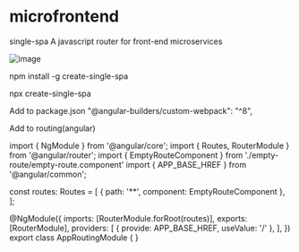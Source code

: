 # microfrontend

single-spa  A javascript router for front-end microservices

![image](https://user-images.githubusercontent.com/12700182/116838712-0be3a800-abed-11eb-91a8-785465b7ddf0.png)

npm install -g create-single-spa

npx create-single-spa

Add to package.json
"@angular-builders/custom-webpack": "^8",
	
	
Add to routing(angular)

import { NgModule } from '@angular/core';
import { Routes, RouterModule } from '@angular/router';
import { EmptyRouteComponent } from './empty-route/empty-route.component'
import { APP_BASE_HREF } from '@angular/common';


const routes: Routes = [
  { path: '**', component: EmptyRouteComponent },
];

@NgModule({
  imports: [RouterModule.forRoot(routes)],
  exports: [RouterModule],
  providers: [
    { provide: APP_BASE_HREF, useValue: '/' },
  ],
})
export class AppRoutingModule { }
